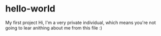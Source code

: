# hello-world
My first project
Hi, I'm a very private individual, which means you're not going to lear anithing about me from this file :)
